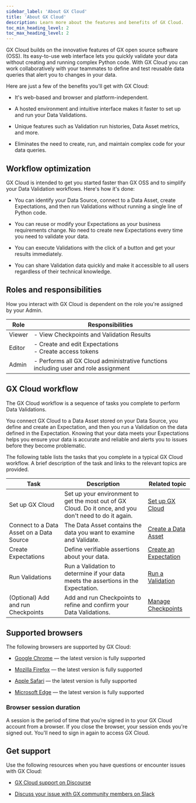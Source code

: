```yaml
---
sidebar_label: 'About GX Cloud'
title: 'About GX Cloud'
description: Learn more about the features and benefits of GX Cloud.
toc_min_heading_level: 2
toc_max_heading_level: 2
---
```


GX Cloud builds on the innovative features of GX open source software (OSS). Its easy-to-use web interface lets you quickly validate your data without creating and running complex Python code. With GX Cloud you can work collaboratively with your teammates to define and test reusable data queries that alert you to changes in your data.

Here are just a few of the benefits you'll get with GX Cloud: 

- It's web-based and browser and platform-independent.

- A hosted environment and intuitive interface makes it faster to set up and run your Data Validations.

- Unique features such as Validation run histories, Data Asset metrics, and more.

- Eliminates the need to create, run, and maintain complex code for your data queries.

## Workflow optimization

GX Cloud is intended to get you started faster than GX OSS and to simplify your Data Validation workflows. Here's how it's done:

- You can identify your Data Source, connect to a Data Asset, create Expectations, and then run Validations without running a single line of Python code. 

- You can reuse or modify your Expectations as your business requirements change. No need to create new Expectations every time you need to validate your data.

- You can execute Validations with the click of a button and get your results immediately.

- You can share Validation data quickly and make it accessible to all users regardless of their technical knowledge.

## Roles and responsibilities

How you interact with GX Cloud is dependent on the role you're assigned by your Admin. 

| Role          | Responsibilities                                  |
|---------------|---------------------------------------------------|
| Viewer        | - View Checkpoints and Validation Results           | 
| Editor        | - Create and edit Expectations<br/>- Create access tokens |
| Admin         | - Performs all GX Cloud administrative functions including user and role assignment |

## GX Cloud workflow

The GX Cloud workflow is a sequence of tasks you complete to perform Data Validations. 

You connect GX Cloud to a Data Asset stored on your Data Source, you define and create an Expectation, and then you run a Validation on the data defined in the Expectation. Knowing that your data meets your Expectations helps you ensure your data is accurate and reliable and alerts you to issues before they become problematic.

The following table lists the tasks that you complete in a typical GX Cloud workflow. A brief description of the task and links to the relevant topics are provided.

| Task                                     | Description                                                        | Related topic               |
|------------------------------------------|--------------------------------------------------------------------|-----------------------------|
| Set up GX Cloud                          | Set up your environment to get the most out of GX Cloud. Do it once, and you don't need to do it again.           | [Set up GX Cloud](/docs/cloud/set_up_gx_cloud)                         | 
| Connect to a Data Asset on a Data Source | The Data Asset contains the data you want to examine and Validate. | [Create a Data Asset](/docs/cloud/data_assets/manage_data_assets#create-a-data-asset)                           | 
| Create Expectations                      | Define verifiable assertions about your data.                       | [Create an Expectation](/docs/cloud/expectations/manage_expectations)                            | 
| Run Validations                          | Run a Validation to determine if your data meets the assertions in the Expectation.                       | [Run a Validation](/docs/cloud/validations/manage_validations)                            |
| (Optional) Add and run Checkpoints       | Add and run Checkpoints to refine and confirm your Data Validations. | [Manage Checkpoints](/docs/cloud/checkpoints/manage_checkpoints)                            |

## Supported browsers

The following browsers are supported by GX Cloud:

- [Google Chrome](https://www.google.com/chrome/) — the latest version is fully supported

- [Mozilla Firefox](https://www.mozilla.org/en-US/firefox/) — the latest version is fully supported

- [Apple Safari](https://www.apple.com/safari/) — the latest version is fully supported

- [Microsoft Edge](https://www.microsoft.com/en-us/edge?ep=82&form=MA13KI&es=24) — the latest version is fully supported

### Browser session duration

A session is the period of time that you’re signed in to your GX Cloud account from a browser. If you close the browser, your session ends you're signed out. You'll need to sign in again to access GX Cloud.

## Get support

Use the following resources when you have questions or encounter issues with GX Cloud:

- [GX Cloud support on Discourse](https://discourse.greatexpectations.io/c/cloud-support/17)

- [Discuss your issue with GX community members on Slack](https://greatexpectationstalk.slack.com/archives/CUTCNHN82)
